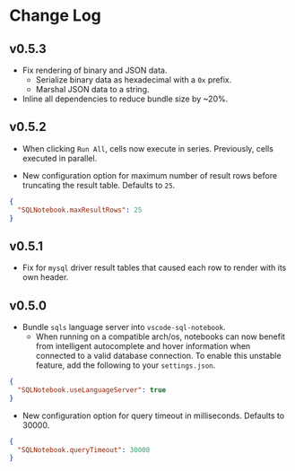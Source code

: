 # Change Log

## v0.5.3

- Fix rendering of binary and JSON data.
  - Serialize binary data as hexadecimal with a `0x` prefix.
  - Marshal JSON data to a string.
- Inline all dependencies to reduce bundle size by ~20%.

## v0.5.2

- When clicking `Run All`, cells now execute in series. Previously, cells executed in parallel.

- New configuration option for maximum number of result rows before truncating the result table.
  Defaults to `25`.

```json
{
  "SQLNotebook.maxResultRows": 25
}
```

## v0.5.1

- Fix for `mysql` driver result tables that caused each row to render with its own header.

## v0.5.0

- Bundle `sqls` language server into `vscode-sql-notebook`.
  - When running on a compatible arch/os, notebooks can now
    benefit from intelligent autocomplete and hover information
    when connected to a valid database connection. To enable this unstable
    feature, add the following to your `settings.json`.

```json
{
  "SQLNotebook.useLanguageServer": true
}
```

- New configuration option for query timeout in milliseconds. Defaults to 30000.

```json
{
  "SQLNotebook.queryTimeout": 30000
}
```
